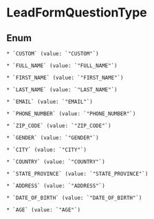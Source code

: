 
# LeadFormQuestionType

## Enum


    * `CUSTOM` (value: `"CUSTOM"`)

    * `FULL_NAME` (value: `"FULL_NAME"`)

    * `FIRST_NAME` (value: `"FIRST_NAME"`)

    * `LAST_NAME` (value: `"LAST_NAME"`)

    * `EMAIL` (value: `"EMAIL"`)

    * `PHONE_NUMBER` (value: `"PHONE_NUMBER"`)

    * `ZIP_CODE` (value: `"ZIP_CODE"`)

    * `GENDER` (value: `"GENDER"`)

    * `CITY` (value: `"CITY"`)

    * `COUNTRY` (value: `"COUNTRY"`)

    * `STATE_PROVINCE` (value: `"STATE_PROVINCE"`)

    * `ADDRESS` (value: `"ADDRESS"`)

    * `DATE_OF_BIRTH` (value: `"DATE_OF_BIRTH"`)

    * `AGE` (value: `"AGE"`)



